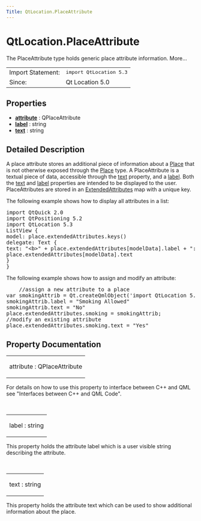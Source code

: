 ```yaml
---
Title: QtLocation.PlaceAttribute
---
```


# QtLocation.PlaceAttribute

<span class="subtitle"></span>
<!-- $$$PlaceAttribute-brief -->
<p>The PlaceAttribute type holds generic place attribute information. More...</p>
<!-- @@@PlaceAttribute -->
<table class="alignedsummary">
<tr><td class="memItemLeft rightAlign topAlign"> Import Statement:</td><td class="memItemRight bottomAlign"> </b><tt>import QtLocation 5.3</tt></td></tr><tr><td class="memItemLeft rightAlign topAlign"> Since:</td><td class="memItemRight bottomAlign">  Qt Location 5.0</td></tr></table><ul>
</ul>
<h2>Properties</h2>
<ul>
<li class="fn"><b><b><a href="#attribute-prop">attribute</a></b></b> : QPlaceAttribute</li>
<li class="fn"><b><b><a href="#label-prop">label</a></b></b> : string</li>
<li class="fn"><b><b><a href="#text-prop">text</a></b></b> : string</li>
</ul>
<!-- $$$PlaceAttribute-description -->
<h2>Detailed Description</h2>
<p>A place attribute stores an additional piece of information about a <a href="QtLocation.Place.md">Place</a> that is not otherwise exposed through the <a href="QtLocation.Place.md">Place</a> type. A PlaceAttribute is a textual piece of data, accessible through the <a href="#text-prop">text</a> property, and a <a href="#label-prop">label</a>. Both the <a href="#text-prop">text</a> and <a href="#label-prop">label</a> properties are intended to be displayed to the user. PlaceAttributes are stored in an <a href="QtLocation.ExtendedAttributes.md">ExtendedAttributes</a> map with a unique key.</p>
<p>The following example shows how to display all attributes in a list:</p>
<pre class="qml">import QtQuick 2.0
import QtPositioning 5.2
import QtLocation 5.3
<span class="type">ListView</span> {
<span class="name">model</span>: <span class="name">place</span>.<span class="name">extendedAttributes</span>.<span class="name">keys</span>()
<span class="name">delegate</span>: <span class="name">Text</span> {
<span class="name">text</span>: <span class="string">&quot;&lt;b&gt;&quot;</span> <span class="operator">+</span> <span class="name">place</span>.<span class="name">extendedAttributes</span>[<span class="name">modelData</span>].<span class="name">label</span> <span class="operator">+</span> <span class="string">&quot;: &lt;/b&gt;&quot;</span> <span class="operator">+</span>
<span class="name">place</span>.<span class="name">extendedAttributes</span>[<span class="name">modelData</span>].<span class="name">text</span>
}
}</pre>
<p>The following example shows how to assign and modify an attribute:</p>
<pre class="qml">    <span class="comment">//assign a new attribute to a place</span>
var <span class="name">smokingAttrib</span> = <span class="name">Qt</span>.<span class="name">createQmlObject</span>(<span class="string">'import QtLocation 5.3; PlaceAttribute {}'</span>, <span class="name">place</span>);
<span class="name">smokingAttrib</span>.<span class="name">label</span> <span class="operator">=</span> <span class="string">&quot;Smoking Allowed&quot;</span>
<span class="name">smokingAttrib</span>.<span class="name">text</span> <span class="operator">=</span> <span class="string">&quot;No&quot;</span>
<span class="name">place</span>.<span class="name">extendedAttributes</span>.<span class="name">smoking</span> <span class="operator">=</span> <span class="name">smokingAttrib</span>;
<span class="comment">//modify an existing attribute</span>
<span class="name">place</span>.<span class="name">extendedAttributes</span>.<span class="name">smoking</span>.<span class="name">text</span> <span class="operator">=</span> <span class="string">&quot;Yes&quot;</span></pre>
<!-- @@@PlaceAttribute -->
<h2>Property Documentation</h2>
<!-- $$$attribute -->
<table class="qmlname"><tr valign="top"><td class="tblQmlPropNode"><p><span class="name">attribute</span> : <span class="type">QPlaceAttribute</span></p></td></tr></table><p>For details on how to use this property to interface between C++ and QML see &quot;Interfaces between C++ and QML Code&quot;.</p>
<!-- @@@attribute -->
<br/>
<!-- $$$label -->
<table class="qmlname"><tr valign="top"><td class="tblQmlPropNode"><p><span class="name">label</span> : <span class="type">string</span></p></td></tr></table><p>This property holds the attribute label which is a user visible string describing the attribute.</p>
<!-- @@@label -->
<br/>
<!-- $$$text -->
<table class="qmlname"><tr valign="top"><td class="tblQmlPropNode"><p><span class="name">text</span> : <span class="type">string</span></p></td></tr></table><p>This property holds the attribute text which can be used to show additional information about the place.</p>
<!-- @@@text -->
<br/>
